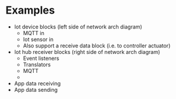 # Examples

* Iot device blocks (left side of network arch diagram)
  * MQTT in
  * Iot sensor in
  * Also support a receive data block (i.e. to controller actuator)
* Iot hub receiver blocks (right side of network arch diagram)
  * Event listeners
  * Translators
  * MQTT
  *
* App data receiving
* App data sending
